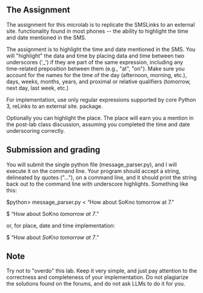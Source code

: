 ## The Assignment 
The assignment for this microlab is to replicate the SMSLinks to an external site. functionality found in most phones -- the ability to highlight the time and date mentioned in the SMS.

The assignment is to highlight the time and date mentioned in the SMS. You will "highlight" the data and time by placing data and time between two underscores ('_') if they are part of the same expression, including any time-related preposition between them (e.g., "at", "on"). Make sure you account for the names for the time of the day (afternoon, morning, etc.), days, weeks, months, years, and proximal or relative qualifiers (tomorrow, next day, last week, etc.)

For implementation, use only regular expressions supported by core Python 3, reLinks to an external site. package.

Optionally you can highlight the place. The place will earn you a mention in the post-lab class discussion, assuming you completed the time and date underscoring correctly. 

## Submission and grading
You will submit the single python file (message_parser.py), and I will execute it on the command line. Your program should accept a string, delineated by quotes ("..."), on a command line, and it should print the string back out to the command line with underscore highlights. Something like this:

$python> message_parser.py < “How about SoKno tomorrow at 7.”

$ “How about SoKno _tomorrow at 7_.”

or, for place, date and time implementation: 

$ “How about _SoKno_ _tomorrow at 7_.”

## Note
Try not to "overdo" this lab. Keep it very simple, and just pay attention to the correctness and completeness of your implementation. Do not plagiarize the solutions found on the forums, and do not ask LLMs to do it for you. 